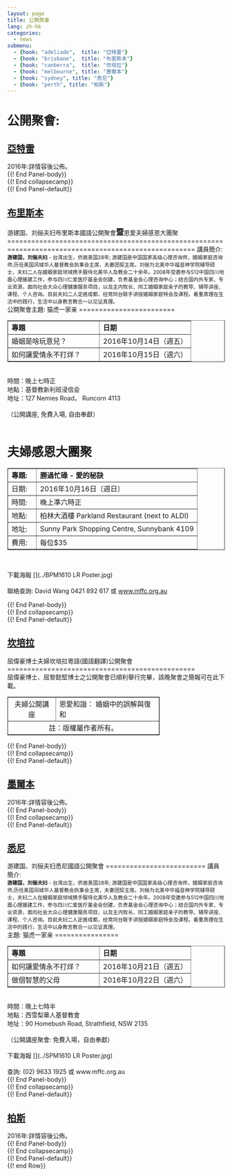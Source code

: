 ```yaml
---  
layout: page  
title: 公開聚會  
lang: zh-hk  
categories:   
  - news  
submenu:
  - {hook: "adeliade",  title: "亞特雷"}
  - {hook: "brisbane",  title: "布里斯本"}
  - {hook: "canberra",  title: "坎培拉"} 
  - {hook: "melbourne", title: "墨爾本"}
  - {hook: "sydney", title: "悉尼"}
  - {hook: "perth", title: "柏斯"}
---
```

公開聚會:
==========
<div class="panel-group" id="m-panel">
<div class="panel panel-default">
<div class="panel-heading">
<div class="panel-title">
<a name="adeliade" data-toggle="collapse" data-parent="#m-panel"
href="#adeliadeinfo"><h2>亞特雷</h2></a>
</div>
</div>
<div id="adeliadeinfo" class="collapse">
<div class="panel-body">
2016年:詳情容後公佈。
</div> {{! End Panel-body}}
</div> {{! End collapsecamp}}
</div> {{! End Panel-default}}
<div class="panel panel-default">
<div class="panel-heading">
<div class="panel-title">
<a name="brisbane" data-toggle="collapse" data-parent="#m-panel"
href="#brisbaneinfo"><h2>布里斯本</h2></a>
</div>
</div>
<div id="brisbaneinfo" class="collapse">
<div class="panel-body">
游建国、刘俪夫妇布里斯本國語公開聚會<span style="font-size: large; font-weight: bold;" >暨</span>恩愛夫婦感恩大團聚
=====================================================================================================
講員簡介:
<br>
<small><span style="font-weight: bold;" >游建国，刘俪夫妇</span> - 台湾出生，侨居美国28年; 游建国是中国国家高级心理咨询师，婚姻家庭咨询师,历任美国凤城华人基督教会执事会主席，夫妻团契主席。刘俪为北美中华福音神学院辅导硕士，夫妇二人在婚姻家庭领域携手服侍北美华人及教会二十余年。2008年受邀参与512中国四川地震心理援建工作，参与四川仁爱医疗基金会创建，负责基金会心理咨询中心；结合国内外专家、专业资源，面向社会大众心理健康服务项目，以及主内牧长、同工婚姻家庭亲子的教导、辅导讲座、课程、个人咨询。目前夫妇二人定居成都，经常同台联手讲授婚姻家庭特会及课程。着重真理在生活中的践行，生活中以身教言教合一以见证真理。
</small>
<br>
公開聚會主題: 猫虎一家亲
========================
<table style="text-align: left; width: 100%;" border="1"
 cellpadding="5" cellspacing="0">
  <tbody>
    <tr>
      <td style="width: 50%;"><span
 style="font-weight: bold;">專題</span></td>
      <td><span style="font-weight: bold;">日期</span></td>
    </tr>
    <tr>
      <td>婚姻是啥玩意兒？</td>
      <td>2016年10月14日（週五）</td>
    </tr>
    <tr>
      <td>如何讓愛情永不打烊？</td>
      <td>2016年10月15日（週六）</td>
    </tr>
  </tbody>
</table>
<br>
時間：晚上七時正<br>
地點：基督教新利班浸信会<br>
地址：127 Nemies Road， Runcorn 4113<br>
<br>
（公開講座, 免費入場, 自由奉獻）
<br><br>

夫婦感恩大團聚
==============
<table style="text-align: left; width: 100%;" border="1"
 cellpadding="5" cellspacing="0">
  <tbody>
    <tr>
      <td style="width: 15%;"><span
 style="font-weight: bold;">專題:</span></td>
      <td><span style="font-weight: bold;">勝過忙碌 - 愛的秘訣</span></td>
    </tr>
    <tr>
      <td>日期:</td>
      <td>2016年10月16日〔週日〕</td>
    </tr>
    <tr>
      <td>時間:</td>
      <td>晚上準六時正</td>
    </tr>
	<tr>
      <td>地點:</td>
      <td>柏林大酒樓 Parkland Restaurant (next to ALDI)</td>
    </tr>
	<tr>
      <td>地址:</td>
      <td>Sunny Park Shopping Centre, Sunnybank 4109</td>
    </tr>
	<tr>
      <td>費用:</td>
      <td>每位$35</td>
    </tr>
  </tbody>
</table>
<br>

下載海報
[<span class="glyphicon glyphicon-picture"></span>](../BPM1610 LR Poster.jpg)
<br><br>
聯絡查詢:  David Wang 0421 892 617 或 www.mffc.org.au
<br>
</div> {{! End Panel-body}}
</div> {{! End collapsecamp}}
</div> {{! End Panel-default}}
<div class="panel panel-default">
<div class="panel-heading">
<div class="panel-title">
<a name="canberra" data-toggle="collapse" data-parent="#m-panel"
href="#canberrainfo"><h2>坎培拉</h2></a>
</div>
</div>
<div id="canberrainfo" class="collapse">
<div class="panel-body">
屈偉豪博士夫婦坎培拉粵語(國語翻譯)公開聚會
===============================================
<br>
屈偉豪博士、屈黎懿堅博士之公開聚會已順利舉行完畢，該晚聚會之簡報可在此下載。
<table style="text-align: left; width: 70%;" border="1"
 cellpadding="5" cellspacing="0">
  <tbody>
    <tr>
        <td align="center">夫婦公開講座</td>
        <td>恩愛和諧： 婚姻中的誤解與復和 <a href="../2016_Dr_Wat_Couples.pdf"><span class="glyphicon glyphicon-picture"></span></a></span></td>
    </tr>
    <tr>
        <td colspan="2"  align="center">註：版權屬作者所有。</td>
    </tr>
  </tbody>
</table>
</div> {{! End Panel-body}}
</div> {{! End collapsecamp}}
</div> {{! End Panel-default}}
<div class="panel panel-default">
<div class="panel-heading">
<div class="panel-title">
<a name="melbourne" data-toggle="collapse" data-parent="#m-panel"
href="#melbourneinfo"><h2>墨爾本</h2></a>
</div>
</div>
<div id="melbourneinfo" class="collapse">
<div class="panel-body">
2016年:詳情容後公佈。
</div> {{! End Panel-body}}
</div> {{! End collapsecamp}}
</div> {{! End Panel-default}}
<div class="panel panel-default">
<div class="panel-heading">
<div class="panel-title">
<a name="sydney" data-toggle="collapse" data-parent="#m-panel"
href="#sydneyinfo"><h2>悉尼</h2></a>
</div>
</div>
<div id="sydneyinfo" class="collapse">
<div class="panel-body">
游建国、刘俪夫妇悉尼國語公開聚會
=========================
講員簡介:
<br>
<small><span style="font-weight: bold;" >游建国，刘俪夫妇</span> - 台湾出生，侨居美国28年; 游建国是中国国家高级心理咨询师，婚姻家庭咨询师,历任美国凤城华人基督教会执事会主席，夫妻团契主席。刘俪为北美中华福音神学院辅导硕士，夫妇二人在婚姻家庭领域携手服侍北美华人及教会二十余年。2008年受邀参与512中国四川地震心理援建工作，参与四川仁爱医疗基金会创建，负责基金会心理咨询中心；结合国内外专家、专业资源，面向社会大众心理健康服务项目，以及主内牧长、同工婚姻家庭亲子的教导、辅导讲座、课程、个人咨询。目前夫妇二人定居成都，经常同台联手讲授婚姻家庭特会及课程。着重真理在生活中的践行，生活中以身教言教合一以见证真理。
</small>
<br>
主題: 猫虎一家亲
================
<table style="text-align: left; width: 100%;" border="1"
 cellpadding="5" cellspacing="0">
  <tbody>
    <tr>
      <td style="width: 50%;"><span
 style="font-weight: bold;">專題</span></td>
      <td><span style="font-weight: bold;">日期</span></td>
    </tr>
    <tr>
      <td>如何讓愛情永不打烊？</td>
      <td>2016年10月21日（週五）</td>
    </tr>
    <tr>
      <td>做個智慧的父母</td>
      <td>2016年10月22日（週六）</td>
    </tr>
  </tbody>
</table>
<br>
時間：晚上七時半<br>
地點：西雪梨華人基督教會<br>
地址：90 Homebush Road, Strathfield, NSW 2135<br>
<br>
（公開講座聚會: 免費入場，自由奉獻）
<br><br>
下載海報
[<span class="glyphicon glyphicon-picture"></span>](../SPM1610 LR Poster.jpg)
<br><br>
查詢:  (02) 9633 1925 或 www.mffc.org.au
<br>
</div> {{! End Panel-body}}
</div> {{! End collapsecamp}}
</div> {{! End Panel-default}}
<div class="panel panel-default">
<div class="panel-heading">
<div class="panel-title">
<a name="perth" data-toggle="collapse" data-parent="#m-panel"
href="#perthinfo"><h2>柏斯</h2></a>
</div>
</div>
<div id="perthinfo" class="collapse">
<div class="panel-body">
2016年:詳情容後公佈。
</div> {{! End Panel-body}}
</div> {{! End collapsecamp}}
</div> {{! End Panel-default}}
</div> {{! end Row}}